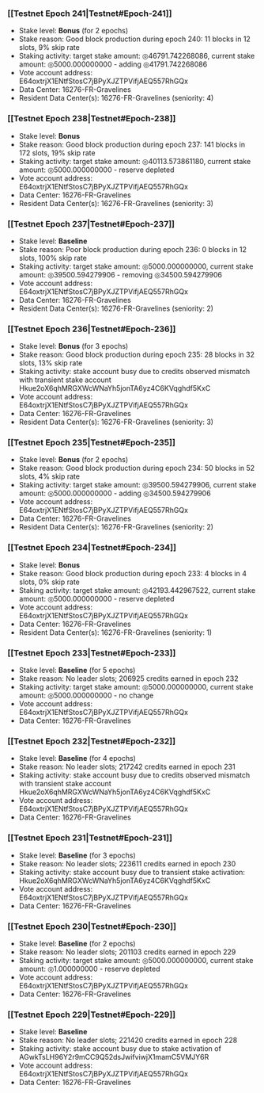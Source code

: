 ### [[Testnet Epoch 241|Testnet#Epoch-241]]
* Stake level: **Bonus** (for 2 epochs)
* Stake reason: Good block production during epoch 240: 11 blocks in 12 slots, 9% skip rate
* Staking activity: target stake amount: ◎46791.742268086, current stake amount: ◎5000.000000000 - adding ◎41791.742268086
* Vote account address: E64oxtrjX1ENtfStosC7jBPyXJZTPVifjAEQ557RhGQx
* Data Center: 16276-FR-Gravelines
* Resident Data Center(s): 16276-FR-Gravelines (seniority: 4)
### [[Testnet Epoch 238|Testnet#Epoch-238]]
* Stake level: **Bonus**
* Stake reason: Good block production during epoch 237: 141 blocks in 172 slots, 19% skip rate
* Staking activity: target stake amount: ◎40113.573861180, current stake amount: ◎5000.000000000 - reserve depleted
* Vote account address: E64oxtrjX1ENtfStosC7jBPyXJZTPVifjAEQ557RhGQx
* Data Center: 16276-FR-Gravelines
* Resident Data Center(s): 16276-FR-Gravelines (seniority: 3)
### [[Testnet Epoch 237|Testnet#Epoch-237]]
* Stake level: **Baseline**
* Stake reason: Poor block production during epoch 236: 0 blocks in 12 slots, 100% skip rate
* Staking activity: target stake amount: ◎5000.000000000, current stake amount: ◎39500.594279906 - removing ◎34500.594279906
* Vote account address: E64oxtrjX1ENtfStosC7jBPyXJZTPVifjAEQ557RhGQx
* Data Center: 16276-FR-Gravelines
* Resident Data Center(s): 16276-FR-Gravelines (seniority: 2)
### [[Testnet Epoch 236|Testnet#Epoch-236]]
* Stake level: **Bonus** (for 3 epochs)
* Stake reason: Good block production during epoch 235: 28 blocks in 32 slots, 13% skip rate
* Staking activity: stake account busy due to credits observed mismatch with transient stake account Hkue2oX6qhMRGXWcWNaYh5jonTA6yz4C6KVqghdf5KxC
* Vote account address: E64oxtrjX1ENtfStosC7jBPyXJZTPVifjAEQ557RhGQx
* Data Center: 16276-FR-Gravelines
* Resident Data Center(s): 16276-FR-Gravelines (seniority: 3)
### [[Testnet Epoch 235|Testnet#Epoch-235]]
* Stake level: **Bonus** (for 2 epochs)
* Stake reason: Good block production during epoch 234: 50 blocks in 52 slots, 4% skip rate
* Staking activity: target stake amount: ◎39500.594279906, current stake amount: ◎5000.000000000 - adding ◎34500.594279906
* Vote account address: E64oxtrjX1ENtfStosC7jBPyXJZTPVifjAEQ557RhGQx
* Data Center: 16276-FR-Gravelines
* Resident Data Center(s): 16276-FR-Gravelines (seniority: 2)
### [[Testnet Epoch 234|Testnet#Epoch-234]]
* Stake level: **Bonus**
* Stake reason: Good block production during epoch 233: 4 blocks in 4 slots, 0% skip rate
* Staking activity: target stake amount: ◎42193.442967522, current stake amount: ◎5000.000000000 - reserve depleted
* Vote account address: E64oxtrjX1ENtfStosC7jBPyXJZTPVifjAEQ557RhGQx
* Data Center: 16276-FR-Gravelines
* Resident Data Center(s): 16276-FR-Gravelines (seniority: 1)
### [[Testnet Epoch 233|Testnet#Epoch-233]]
* Stake level: **Baseline** (for 5 epochs)
* Stake reason: No leader slots; 206925 credits earned in epoch 232
* Staking activity: target stake amount: ◎5000.000000000, current stake amount: ◎5000.000000000 - no change
* Vote account address: E64oxtrjX1ENtfStosC7jBPyXJZTPVifjAEQ557RhGQx
* Data Center: 16276-FR-Gravelines
### [[Testnet Epoch 232|Testnet#Epoch-232]]
* Stake level: **Baseline** (for 4 epochs)
* Stake reason: No leader slots; 217242 credits earned in epoch 231
* Staking activity: stake account busy due to credits observed mismatch with transient stake account Hkue2oX6qhMRGXWcWNaYh5jonTA6yz4C6KVqghdf5KxC
* Vote account address: E64oxtrjX1ENtfStosC7jBPyXJZTPVifjAEQ557RhGQx
* Data Center: 16276-FR-Gravelines
### [[Testnet Epoch 231|Testnet#Epoch-231]]
* Stake level: **Baseline** (for 3 epochs)
* Stake reason: No leader slots; 223611 credits earned in epoch 230
* Staking activity: stake account busy due to transient stake activation: Hkue2oX6qhMRGXWcWNaYh5jonTA6yz4C6KVqghdf5KxC
* Vote account address: E64oxtrjX1ENtfStosC7jBPyXJZTPVifjAEQ557RhGQx
* Data Center: 16276-FR-Gravelines
### [[Testnet Epoch 230|Testnet#Epoch-230]]
* Stake level: **Baseline** (for 2 epochs)
* Stake reason: No leader slots; 201103 credits earned in epoch 229
* Staking activity: target stake amount: ◎5000.000000000, current stake amount: ◎1.000000000 - reserve depleted
* Vote account address: E64oxtrjX1ENtfStosC7jBPyXJZTPVifjAEQ557RhGQx
* Data Center: 16276-FR-Gravelines
### [[Testnet Epoch 229|Testnet#Epoch-229]]
* Stake level: **Baseline**
* Stake reason: No leader slots; 221420 credits earned in epoch 228
* Staking activity: stake account busy due to stake activation of AGwkTsLH96Y2r9mCC9Q52dsJwifviwjX1mamC5VMJY6R
* Vote account address: E64oxtrjX1ENtfStosC7jBPyXJZTPVifjAEQ557RhGQx
* Data Center: 16276-FR-Gravelines